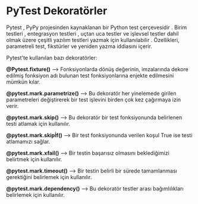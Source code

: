 # PyTest Dekoratörler

Pytest , PyPy projesinden kaynaklanan bir Python test çerçevesidir .
Birim testleri , entegrasyon testleri , uçtan uca testler ve işlevsel testler dahil olmak üzere çeşitli yazılım testleri yazmak için kullanılabilir .
Özellikleri, parametreli test, fikstürler ve yeniden yazma iddiasını içerir.

Pytest'te kullanılan bazı dekoratörler:

**@Pytest.fixture()** --> Fonksiyonlarda dönüş değerinin, imzalarında dekore edilmiş fonksiyon adı bulunan test fonksiyonlarına enjekte edilmesini mümkün kılar.

**@pytest.mark.parametrize()** --> Bu dekoratör her yinelemede girilen parametreleri değiştirerek bir test işlevini birden çok kez çağırmaya izin verir.

**@pytest.mark.skip()** --> Bu dekoratör bir test fonksiyonunda belirlenen testi atlamak için kullanılır.

**@pytest.mark.skipİf()** --> Bir test fonksiyonunda verilen koşul True ise testi atlamamızı sağlar.

**@pytest.mark.xfail()** --> Bir testin başarısız olmasını beklediğimizi belirtmek için kullanılır.

**@pytest.mark.timeout()** --> Bir testin belirli bir sürede tamamlanması gerektiğini belirlemek için kullanılır.

**@pytest.mark.dependency()** --> Bu dekoratör testler arası bağımlılıkları belirlemek için kullanılır.
